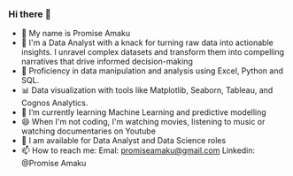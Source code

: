 ### Hi there 👋

- 👋 My name is Promise Amaku
- 👀 I'm a Data Analyst with a knack for turning raw data into actionable insights. I unravel complex datasets and transform them into compelling narratives that drive informed decision-making
- 🌱  Proficiency in data manipulation and analysis using Excel, Python and SQL.
- 📊  Data visualization with tools like Matplotlib, Seaborn, Tableau, and Cognos Analytics.
- 🌱 I’m currently learning  Machine Learning and predictive modelling
- 😄 When I'm not coding, I'm watching movies, listening to music or watching documentaries on Youtube
- 💼 I am available for Data Analyst and Data Science roles
- 📫 How to reach me: Emal: promiseamaku@gmail.com Linkedin: @Promise Amaku
